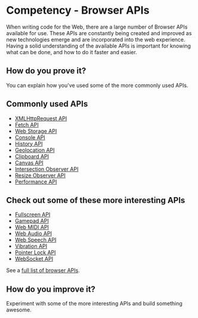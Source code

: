 # Competency - Browser APIs

When writing code for the Web, there are a large number of Browser APIs available for use. These APIs are constantly being created and improved as new technologies emerge and are incorporated into the web experience. Having a solid understanding of the available APIs is important for knowing what can be done, and how to do it faster and easier.

## How do you prove it?

You can explain how you've used some of the more commonly used APIs.

## Commonly used APIs

* [XMLHttpRequest API](https://developer.mozilla.org/en-US/docs/Web/API/XMLHttpRequest)
* [Fetch API](https://developer.mozilla.org/en-US/docs/Web/API/Fetch_API)
* [Web Storage API](https://developer.mozilla.org/en-US/docs/Web/API/Web_Storage_API)
* [Console API](https://developer.mozilla.org/en-US/docs/Web/API/Console_API)
* [History API](https://developer.mozilla.org/en-US/docs/Web/API/History_API)
* [Geolocation API](https://developer.mozilla.org/en-US/docs/Web/API/Geolocation_API)
* [Clipboard API](https://developer.mozilla.org/en-US/docs/Web/API/Clipboard_API)
* [Canvas API](https://developer.mozilla.org/en-US/docs/Web/API/Canvas_API)
* [Intersection Observer API](https://developer.mozilla.org/en-US/docs/Web/API/Intersection_Observer_API)
* [Resize Observer API](https://developer.mozilla.org/en-US/docs/Web/API/Resize_Observer_API)
* [Performance API](https://developer.mozilla.org/en-US/docs/Web/API/Performance_API)

## Check out some of these more interesting APIs

* [Fullscreen API](https://developer.mozilla.org/en-US/docs/Web/API/Fullscreen_API)
* [Gamepad API](https://developer.mozilla.org/en-US/docs/Web/API/Gamepad_API)
* [Web MIDI API](https://developer.mozilla.org/en-US/docs/Web/API/Web_MIDI_API)
* [Web Audio API](https://developer.mozilla.org/en-US/docs/Web/API/Web_Audio_API)
* [Web Speech API](https://developer.mozilla.org/en-US/docs/Web/API/Web_Speech_API)
* [Vibration API](https://developer.mozilla.org/en-US/docs/Web/API/Vibration_API)
* [Pointer Lock API](https://developer.mozilla.org/en-US/docs/Web/API/Pointer_Lock_API)
* [WebSocket API](https://developer.mozilla.org/en-US/docs/Web/API/WebSockets_API)

See a [full list of browser APIs](https://developer.mozilla.org/en-US/docs/Web/API).

## How do you improve it?

Experiment with some of the more interesting APIs and build something awesome.
